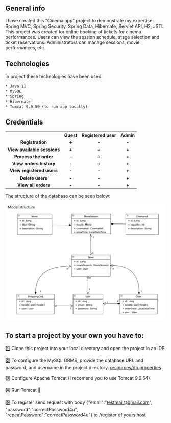 ## General info
I have created this "Cinema app" project to demonstrate my expertise Spring MVC, Spring Security, Spring Data, Hibernate, Servlet API, H2, JSTL
This project was created for online booking of tickets for cinema performances. Users can view the session schedule, stage selection and ticket reservations. Administrators can manage sessions, movie performances, etc.

## Technologies
In project these technologies have been used:
```
* Java 11
* MySQL
* Spring
* Hibernate
* Tomcat 9.0.50 (to run app locally)

```

## Credentials
<table width="100%" cellspacing="0" cellpadding="5">
   <tr> 
        <td valign="top" align="center"><b>&nbsp;</b></td>
        <td valign="top" align="center"><b>Guest</b></td>
        <td valign="top" align="center"><b>Registered user</b></td>
        <td valign="top" align="center"><b>Admin</b></td>
   </tr>
    <tr> 
        <td valign="top" align="center"><b>Registration</b></td>
        <td valign="top" align="center"><b>+</b></td>
        <td valign="top" align="center"><b>-</b></td>
        <td valign="top" align="center"><b>-</b></td>
   </tr>
    <tr> 
        <td valign="top" align="center"><b>View available sessions</b></td>
        <td valign="top" align="center"><b>+</b></td>
        <td valign="top" align="center"><b>+</b></td>
        <td valign="top" align="center"><b>+</b></td>
   </tr>
    <tr> 
        <td valign="top" align="center"><b>Process the order</b></td>
        <td valign="top" align="center"><b>-</b></td>
        <td valign="top" align="center"><b>+</b></td>
        <td valign="top" align="center"><b>+</b></td>
   </tr>
    <tr> 
        <td valign="top" align="center"><b>View orders history</b></td>
        <td valign="top" align="center"><b>-</b></td>
        <td valign="top" align="center"><b>+</b></td>
        <td valign="top" align="center"><b>+</b></td>
   </tr>
    <tr> 
        <td valign="top" align="center"><b>View registered users</b></td>
        <td valign="top" align="center"><b>-</b></td>
        <td valign="top" align="center"><b>-</b></td>
        <td valign="top" align="center"><b>+</b></td>
   </tr>
    <tr> 
        <td valign="top" align="center"><b>Delete users</b></td>
        <td valign="top" align="center"><b>-</b></td>
        <td valign="top" align="center"><b>-</b></td>
        <td valign="top" align="center"><b>+</b></td>
   </tr>
    <tr> 
        <td valign="top" align="center"><b>View all orders</b></td>
        <td valign="top" align="center"><b>-</b></td>
        <td valign="top" align="center"><b>-</b></td>
        <td valign="top" align="center"><b>+</b></td>
   </tr>
  </table>

The structure of the database can be seen below:

![general_sheme.png](general_sheme.png)


## To start a project by your own you have to:

1️⃣ Clone this project into your local directory and open the project in an IDE.

2️⃣ To configure the MySQL DBMS, provide the database URL and password, and username 
        in the project directory. <a href="https://github.com/konstde00/cinema-app/blob/main/src/main/resources/db.properties">resources/db.properties</a>.</li>

3️⃣ Configure Apache Tomcat (I recomend you to use Tomcat 9.0.54)

4️⃣  Run Tomcat 🚀 

5️⃣ To register send request with body {"email":"testmail@gmail.com", "password":"correctPassword4u", "repeatPassword":"correctPassword4u"} to /register of yours host   
